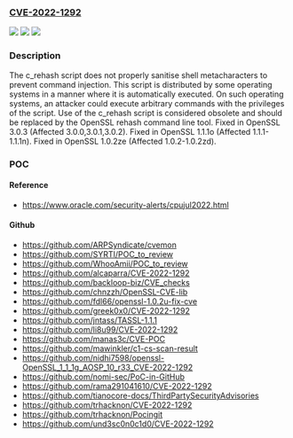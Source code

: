 ### [CVE-2022-1292](https://cve.mitre.org/cgi-bin/cvename.cgi?name=CVE-2022-1292)
![](https://img.shields.io/static/v1?label=Product&message=OpenSSL&color=blue)
![](https://img.shields.io/static/v1?label=Version&message=n%2Fa&color=blue)
![](https://img.shields.io/static/v1?label=Vulnerability&message=Command%20injection&color=brighgreen)

### Description

The c_rehash script does not properly sanitise shell metacharacters to prevent command injection. This script is distributed by some operating systems in a manner where it is automatically executed. On such operating systems, an attacker could execute arbitrary commands with the privileges of the script. Use of the c_rehash script is considered obsolete and should be replaced by the OpenSSL rehash command line tool. Fixed in OpenSSL 3.0.3 (Affected 3.0.0,3.0.1,3.0.2). Fixed in OpenSSL 1.1.1o (Affected 1.1.1-1.1.1n). Fixed in OpenSSL 1.0.2ze (Affected 1.0.2-1.0.2zd).

### POC

#### Reference
- https://www.oracle.com/security-alerts/cpujul2022.html

#### Github
- https://github.com/ARPSyndicate/cvemon
- https://github.com/SYRTI/POC_to_review
- https://github.com/WhooAmii/POC_to_review
- https://github.com/alcaparra/CVE-2022-1292
- https://github.com/backloop-biz/CVE_checks
- https://github.com/chnzzh/OpenSSL-CVE-lib
- https://github.com/fdl66/openssl-1.0.2u-fix-cve
- https://github.com/greek0x0/CVE-2022-1292
- https://github.com/jntass/TASSL-1.1.1
- https://github.com/li8u99/CVE-2022-1292
- https://github.com/manas3c/CVE-POC
- https://github.com/mawinkler/c1-cs-scan-result
- https://github.com/nidhi7598/openssl-OpenSSL_1_1_1g_AOSP_10_r33_CVE-2022-1292
- https://github.com/nomi-sec/PoC-in-GitHub
- https://github.com/rama291041610/CVE-2022-1292
- https://github.com/tianocore-docs/ThirdPartySecurityAdvisories
- https://github.com/trhacknon/CVE-2022-1292
- https://github.com/trhacknon/Pocingit
- https://github.com/und3sc0n0c1d0/CVE-2022-1292

